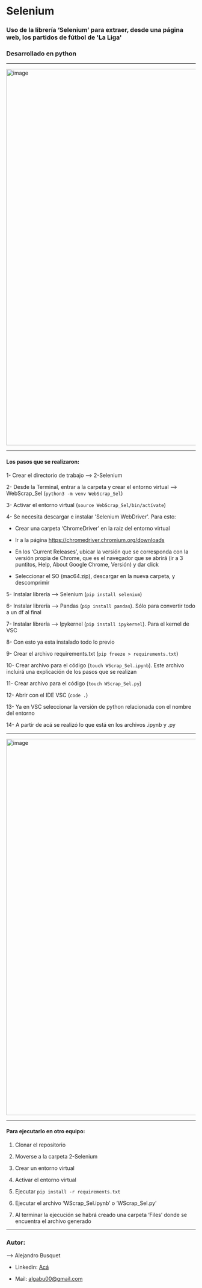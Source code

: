 # Selenium

### Uso de la librería ‘Selenium’ para extraer, desde una página web, los partidos de fútbol de 'La Liga'
### Desarrollado en python

-------

<img width="1000" alt="image" src=https://www.devopsschool.com/blog/wp-content/uploads/2022/03/banner-selenium.png>

-------

#### Los pasos que se realizaron:

1-	Crear el directorio de trabajo --> 2-Selenium
	
2-	Desde la Terminal, entrar a la carpeta y crear el entorno virtual --> WebScrap_Sel (`python3 -m venv WebScrap_Sel`)

3-	Activar el entorno virtual (`source WebScrap_Sel/bin/actívate`)

4-	Se necesita descargar e instalar 'Selenium WebDriver'. Para esto:

  *	Crear una carpeta ‘ChromeDriver’ en la raíz del entorno virtual

  *	Ir a la página https://chromedriver.chromium.org/downloads

  *	En los ‘Current Releases’, ubicar la versión que se corresponda con la versión propia de Chrome, que es el navegador que se abrirá (ir a 3 puntitos, Help, About Google Chrome, Versión) y dar click

  *	Seleccionar el SO (mac64.zip), descargar en la nueva carpeta, y descomprimir

5-	Instalar librería --> Selenium (`pip install selenium`)

6-	Instalar librería --> Pandas (`pip install pandas`). Sólo para convertir todo a un df al final

7-	Instalar librería --> Ipykernel (`pip install ipykernel`). Para el kernel de VSC

8-	Con esto ya esta instalado todo lo previo

9-	Crear el archivo requirements.txt (`pip freeze > requirements.txt`)

10-	Crear archivo para el código (`touch WScrap_Sel.ipynb`). Este archivo incluirá una explicación de los pasos que se realizan

11-	Crear archivo para el código (`touch WScrap_Sel.py`)

12-	Abrir con el IDE VSC (`code .`)

13-	Ya en VSC seleccionar la versión de python relacionada con el nombre del entorno

14-	A partir de acá se realizó lo que está en los archivos .ipynb y .py

-------

<img width="1000" alt="image" src=https://kinsta.com/wp-content/uploads/2022/07/Types-of-web-data.png>

-------
#### Para ejecutarlo en otro equipo:

1.	Clonar el repositorio

2.	Moverse a la carpeta 2-Selenium

3.	Crear un entorno virtual

4.	Activar el entorno virtual

5.	Ejecutar `pip install -r requirements.txt`

6.	Ejecutar el archivo ‘WScrap_Sel.ipynb’ o ‘WScrap_Sel.py’

7.	Al terminar la ejecución se habrá creado una carpeta ‘Files’ donde se encuentra el archivo generado

-------

### Autor:

--> Alejandro Busquet

* Linkedin: [Acá](https://www.linkedin.com/in/alejandro-busquet/ "Acá")

* Mail: <a href="mailto:algabu00@gmail.com" target="_blank">algabu00@gmail.com</a>
